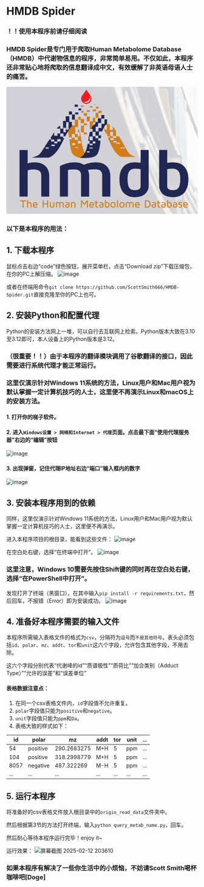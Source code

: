 # HMDB Spider

### ！！使用本程序前请仔细阅读

### HMDB Spider是专门用于爬取Human Metabolome Database（HMDB）中代谢物信息的程序，非常简单易用。不仅如此，本程序还非常贴心地将爬取的信息翻译成中文，有效缓解了非英语母语人士的痛苦。
![](https://github.com/ScottSmith666/HMDB-Spider/blob/master/imgs/hmdb.png)
### 以下是本程序的用法：

## 1. 下载本程序
鼠标点击右边“code”绿色按钮，展开菜单栏，点击“Download zip”下载压缩包，在你的PC上解压缩。
![image](https://github.com/user-attachments/assets/5649e1e2-0cfc-4153-8d68-80d6ff656834)

或者在终端用命令`git clone https://github.com/ScottSmith666/HMDB-Spider.git`直接克隆至你的PC上也可。

## 2. 安装Python和配置代理
Python的安装方法网上一堆，可以自行去互联网上检索。Python版本大致在3.10至3.12即可，本人设备上的Python版本是3.12。

### （很重要！！）由于本程序的翻译模块调用了谷歌翻译的接口，因此需要进行系统代理才能正常运行。

### 这里仅演示针对Windows 11系统的方法，Linux用户和Mac用户视为默认掌握一定计算机技巧的人士，这里便不再演示Linux和macOS上的安装方法。
#### 1. 打开你的梯子软件。
#### 2. 进入`Windows设置 > 网络和Internet > 代理`页面。点击最下面“使用代理服务器”右边的“编辑”按钮
![image](https://github.com/user-attachments/assets/aafbd5f4-fabf-4797-88d7-8da3a401dc16)
#### 3. 出现弹窗，记住代理IP地址右边“端口”输入框内的数字
![image](https://github.com/user-attachments/assets/8d380071-c4d2-43a4-bbd3-5b8f00ba82ff)

## 3. 安装本程序用到的依赖
同样，这里仅演示针对Windows 11系统的方法，Linux用户和Mac用户视为默认掌握一定计算机技巧的人士，这里便不再演示。

进入本程序项目的根目录，能看到这些文件：
![image](https://github.com/user-attachments/assets/bd650ab8-bf25-4be8-b2b0-8f20b8ad7097)

在空白处右键，选择“在终端中打开”。
![image](https://github.com/user-attachments/assets/e8eba5f9-0e47-4d73-b70d-14bb284f5922)

### 这里注意，Windows 10需要先按住Shift键的同时再在空白处右键，选择“在PowerShell中打开”。

发现打开了终端（黑窗口），在其中输入`pip install -r requirements.txt`，然后回车，不报错（Error）即为安装成功。
![image](https://github.com/user-attachments/assets/cdce6d91-32e0-447c-860d-c836ad9422a1)

## 4. 准备好本程序需要的输入文件
本程序所需输入表格文件的格式为`csv`，分隔符为`逗号`而`不是其他符号`。表头必须包括`id`、`polar`、`mz`、`addt`、`tor`和`unit`这六个字段，允许包含其他字段，不用去除。

这六个字段分别代表“代谢峰的id”“质谱极性”“质荷比”“加合类别（Adduct Type）”“允许的误差”和“误差单位”

#### 表格数据注意点：
1. 在同一个csv表格文件内，`id`字段值不允许重复。
2. `polar`字段值只能为`positive`和`negative`。
3. `unit`字段值只能为`ppm`和`Da`。
4. 表格大致的样式如下：

| id | polar | mz | addt | tor | unit | ... |
| -------- | -------- | -------- | --------| --------| -------- | -------- |
| 54 | positive | 290.2683275 | M+H | 5 | ppm | ... |
| 104 | positive | 318.2998779 | M+H | 5 | ppm | ... |
| 8057 | negative | 487.322269 | M-H | 5 | ppm | ... |
| ... | ... | ... | ... | ... | ... | ... |

## 5. 运行本程序
将准备好的csv表格文件放入根目录中的`origin_read_data`文件夹中。

然后根据第3节的方法打开终端，输入`python query_metab_name.py`，回车。

然后耐心等待本程序运行完毕！enjoy it~

运行效果：
![屏幕截图 2025-02-12 203610](https://github.com/user-attachments/assets/143b4d09-9f1e-4989-a95e-a9776637b8df)

### 如果本程序有解决了一些你生活中的小烦恼，不妨请Scott Smith喝杯咖啡吧[Doge]
